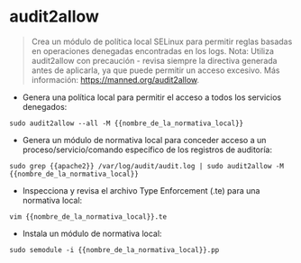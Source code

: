 # audit2allow

> Crea un módulo de política local SELinux para permitir reglas basadas en operaciones denegadas encontradas en los logs.
> Nota: Utiliza audit2allow con precaución - revisa siempre la directiva generada antes de aplicarla, ya que puede permitir un acceso excesivo.
> Más información: <https://manned.org/audit2allow>.

- Genera una política local para permitir el acceso a todos los servicios denegados:

`sudo audit2allow --all -M {{nombre_de_la_normativa_local}}`

- Genera un módulo de normativa local para conceder acceso a un proceso/servicio/comando específico de los registros de auditoría:

`sudo grep {{apache2}} /var/log/audit/audit.log | sudo audit2allow -M {{nombre_de_la_normativa_local}}`

- Inspecciona y revisa el archivo Type Enforcement (.te) para una normativa local:

`vim {{nombre_de_la_normativa_local}}.te`

- Instala un módulo de normativa local:

`sudo semodule -i {{nombre_de_la_normativa_local}}.pp`
